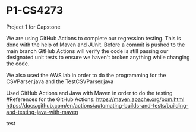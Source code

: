 # P1-CS4273
Project 1 for Capstone

We are using GitHub Actions to complete our regression testing. This is done with the help of Maven and JUnit. Before a commit is pushed to the main branch GitHub Actions will verify the code is still passing our designated unit tests to ensure we haven't broken anything while changing the code. 

We also used the AWS lab in order to do the programming for the CSVParser.java and the TestCSVParser.java

Used GitHub Actions and Java with Maven in order to do the testing
#References for the GitHub Actions:
https://maven.apache.org/pom.html
https://docs.github.com/en/actions/automating-builds-and-tests/building-and-testing-java-with-maven

test
